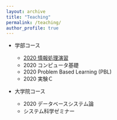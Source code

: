 ```yaml
---
layout: archive
title: "Teaching"
permalink: /teaching/
author_profile: true
---
```


* 学部コース
  * [2020 情報処理演習](http://wanweiwei07.github.io/teaching/jse/)
  * 2020 コンピュータ基礎
  * 2020 Problem Based Learning (PBL)
  * 2020 実験Ｃ

* 大学院コース
  * 2020 データベースシステム論
  * システム科学ゼミナー
